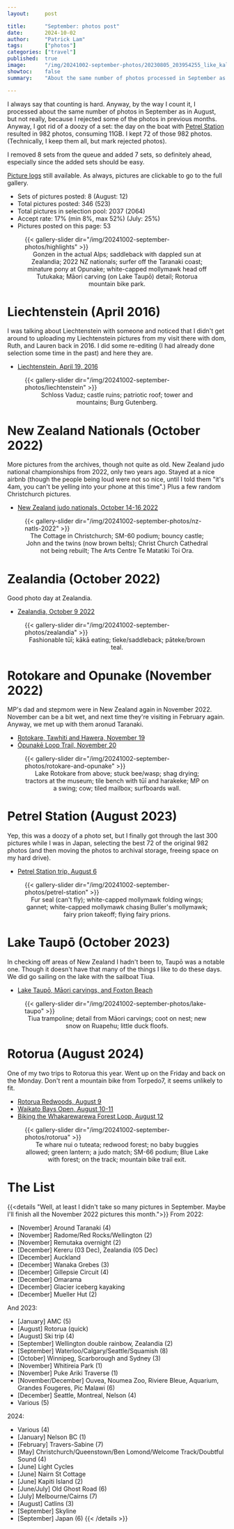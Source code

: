 ```yaml
---
layout:     post

title:      "September: photos post"
date:       2024-10-02
author:     "Patrick Lam"
tags:       ["photos"]
categories: ["travel"]
published:  true
image:      "/img/20241002-september-photos/20230805_203954255_like_kalymnos_v1.avif"
showtoc:    false
summary:    "About the same number of photos processed in September as in August, but that includes a doozy of a set from the Petrel Station."

---
```


<style>
.post-heading h1  { color: yellow; text-shadow: 2px 2px 2px grey; }
.meta { color: yellow; }
</style>

I always say that counting is hard. Anyway, by the way I count it, I processed about the same number of photos in September as in August, but not really, because I rejected some of the photos in previous months. Anyway, I got rid of a doozy of a set: the day on the boat with [Petrel Station](https://www.thepetrelstation.nz/) resulted in 982 photos, consuming 11GB. I kept 72 of those 982 photos. (Technically, I keep them all, but mark rejected photos).

I removed 8 sets from the queue and added 7 sets, so definitely ahead, especially since the added sets should be easy.

[Picture
logs](https://www.github.com/patricklam/picture-processing-logs) still
available. As always, pictures are clickable to go to the full gallery. 

* Sets of pictures posted: 8 (August: 12)
* Total pictures posted: 346 (523)
* Total pictures in selection pool: 2037 (2064)
* Accept rate: 17% (min 8%, max 52%) (July: 25%)
* Pictures posted on this page: 53

<figure>
{{< gallery-slider dir="/img/20241002-september-photos/highlights" >}}
<figcaption style="text-align:center">Gonzen in the actual Alps; saddleback with dappled sun at Zealandia; 2022 NZ nationals; surfer off the Taranaki coast; minature pony at Opunake; white-capped mollymawk head off Tutukaka; Māori carving (on Lake Taupō) detail; Rotorua mountain bike park.</figcaption>
</figure>

# Liechtenstein (April 2016)

I was talking about Liechtenstein with someone and noticed that I didn't get around to uploading my Liechtenstein pictures from my visit there with dom, Ruth, and Lauren back in 2016. I did some re-editing (I had already done selection some time in the past) and here they are.
* [Liechtenstein, April 19, 2016](https://gallery.patricklam.ca/index.php?/category/1956)

<figure>
{{< gallery-slider dir="/img/20241002-september-photos/liechtenstein" >}}
<figcaption style="text-align:center">Schloss Vaduz; castle ruins; patriotic roof; tower and mountains; Burg Gutenberg.</figcaption>
</figure>

# New Zealand Nationals (October 2022)

More pictures from the archives, though not quite as old. New Zealand judo national championships from 2022,
only two years ago. Stayed at a nice airbnb (though the people being loud were not so nice, until I told them
"it's 4am, you can't be yelling into your phone at this time".) Plus a few random Christchurch pictures.
* [New Zealand judo nationals, October 14-16 2022](https://gallery.patricklam.ca/index.php?/category/1947)

<figure>
{{< gallery-slider dir="/img/20241002-september-photos/nz-natls-2022" >}}
<figcaption style="text-align:center">The Cottage in Christchurch; SM-60 podium; bouncy castle; John and the twins (now brown belts); Christ Church Cathedral not being rebuilt; The Arts Centre Te Matatiki Toi Ora.</figcaption>
</figure>

# Zealandia (October 2022)

Good photo day at Zealandia.
* [Zealandia, October 9 2022](https://gallery.patricklam.ca/index.php?/category/1948)

<figure>
{{< gallery-slider dir="/img/20241002-september-photos/zealandia" >}}
<figcaption style="text-align:center">Fashionable tūī; kākā eating; tīeke/saddleback; pāteke/brown teal.</figcaption>
</figure>

# Rotokare and Opunake (November 2022)

MP's dad and stepmom were in New Zealand again in November 2022. November can be a bit wet,
and next time they're visiting in February again. Anyway, we met up with them aronud Taranaki.
* [Rotokare, Tawhiti and Hawera, November 19](https://gallery.patricklam.ca/index.php?/category/1951)
* [Ōpunakē Loop Trail, November 20](https://gallery.patricklam.ca/index.php?/category/1952)

<figure>
{{< gallery-slider dir="/img/20241002-september-photos/rotokare-and-opunake" >}}
<figcaption style="text-align:center">Lake Rotokare from above; stuck bee/wasp; shag drying; tractors at the museum; tile bench with tūī and harakeke; MP on a swing; cow; tiled mailbox; surfboards wall.</figcaption>
</figure>

# Petrel Station (August 2023)

Yep, this was a doozy of a photo set, but I finally got through the last 300 pictures while I was in Japan, selecting the best 72 of the original 982 photos (and then moving the photos to archival storage, freeing space on my hard drive).
* [Petrel Station trip, August 6](https://gallery.patricklam.ca/index.php?/category/1961)

<figure>
{{< gallery-slider dir="/img/20241002-september-photos/petrel-station" >}}
<figcaption style="text-align:center">Fur seal (can't fly); white-capped mollymawk folding wings; gannet; white-capped mollymawk chasing Buller's mollymawk; fairy prion takeoff; flying fairy prions.</figcaption>
</figure>

# Lake Taupō (October 2023)

In checking off areas of New Zealand I hadn't been to, Taupō was a notable one. Though it doesn't have that many of the things I like to do these days. We did go sailing on the lake with the sailboat Tiua.

* [Lake Taupō, Māori carvings, and Foxton Beach](https://gallery.patricklam.ca/index.php?/category/1949)

<figure>
{{< gallery-slider dir="/img/20241002-september-photos/lake-taupo" >}}
<figcaption style="text-align:center">Tiua trampoline; detail from Māori carvings; coot on nest; new snow on Ruapehu; little duck floofs.</figcaption>
</figure>


# Rotorua (August 2024)

One of my two trips to Rotorua this year. Went up on the Friday and back on the Monday. Don't rent a mountain bike from Torpedo7, it seems unlikely to fit.

* [Rotorua Redwoods, August 9](https://gallery.patricklam.ca/index.php?/category/1954)
* [Waikato Bays Open, August 10-11](https://gallery.patricklam.ca/index.php?/category/1960)
* [Biking the Whakarewarewa Forest Loop, August 12](https://gallery.patricklam.ca/index.php?/category/1959)

<figure>
{{< gallery-slider dir="/img/20241002-september-photos/rotorua" >}}
<figcaption style="text-align:center">Te whare nui o tuteata; redwood forest; no baby buggies allowed; green lantern; a judo match; SM-66 podium; Blue Lake with forest; on the track; mountain bike trail exit.</figcaption>
</figure>


# The List

{{<details "Well, at least I didn't take so many pictures in September. Maybe I'll finish all the November 2022 pictures this month.">}}
From 2022:
* [November] Around Taranaki (4)
* [November] Radome/Red Rocks/Wellington (2)
* [November] Remutaka overnight (2)
* [December] Kereru (03 Dec), Zealandia (05 Dec)
* [December] Auckland
* [December] Wanaka Grebes (3)
* [December] Gillepsie Circuit (4)
* [December] Omarama
* [December] Glacier iceberg kayaking
* [December] Mueller Hut (2)

And 2023:
* [January] AMC (5)
* [August] Rotorua (quick)
* [August] Ski trip (4)
* [September] Wellington double rainbow, Zealandia (2)
* [September] Waterloo/Calgary/Seattle/Squamish (8)
* [October] Winnipeg, Scarborough and Sydney (3)
* [November] Whitireia Park (1)
* [November] Puke Ariki Traverse (1)
* [November/December] Ouvea, Noumea Zoo, Riviere Bleue, Aquarium, Grandes Fougeres, Pic Malawi (6)
* [December] Seattle, Montreal, Nelson (4)
* Various (5)

2024:
* Various (4)
* [January] Nelson BC (1)
* [February] Travers-Sabine (7)
* [May] Christchurch/Queenstown/Ben Lomond/Welcome Track/Doubtful Sound (4)
* [June] Light Cycles
* [June] Nairn St Cottage
* [June] Kapiti Island (2)
* [June/July] Old Ghost Road (6)
* [July] Melbourne/Cairns (7)
* [August] Catlins (3)
* [September] Skyline
* [September] Japan (6)
{{< /details >}}
